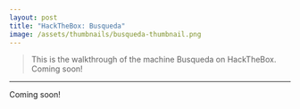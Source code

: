 ```yaml
---
layout: post
title: "HackTheBox: Busqueda"
image: /assets/thumbnails/busqueda-thumbnail.png
---
```


> This is the walkthrough of the machine Busqueda on HackTheBox. Coming soon!  

---

Coming soon!
